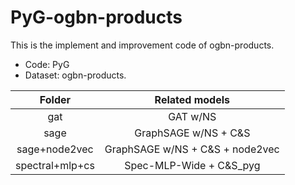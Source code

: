 # PyG-ogbn-products
This is the implement and improvement code of ogbn-products.

+ Code: PyG
+ Dataset: ogbn-products.

| Folder | Related models |
| :-: | :-: |
| gat    | GAT w/NS       |
| sage    | GraphSAGE w/NS + C&S      |
| sage+node2vec    | GraphSAGE w/NS + C&S + node2vec    |
| spectral+mlp+cs   | Spec-MLP-Wide + C&S_pyg    |